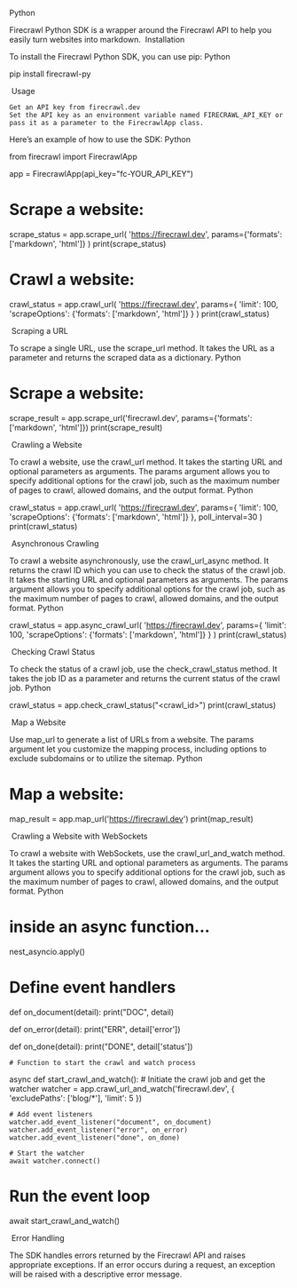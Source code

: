 Python

Firecrawl Python SDK is a wrapper around the Firecrawl API to help you easily turn websites into markdown.
​
Installation

To install the Firecrawl Python SDK, you can use pip:
Python

pip install firecrawl-py

​
Usage

    Get an API key from firecrawl.dev
    Set the API key as an environment variable named FIRECRAWL_API_KEY or pass it as a parameter to the FirecrawlApp class.

Here’s an example of how to use the SDK:
Python

from firecrawl import FirecrawlApp

app = FirecrawlApp(api_key="fc-YOUR_API_KEY")

# Scrape a website:
scrape_status = app.scrape_url(
  'https://firecrawl.dev', 
  params={'formats': ['markdown', 'html']}
)
print(scrape_status)

# Crawl a website:
crawl_status = app.crawl_url(
  'https://firecrawl.dev', 
  params={
    'limit': 100, 
    'scrapeOptions': {'formats': ['markdown', 'html']}
  }
)
print(crawl_status)

​
Scraping a URL

To scrape a single URL, use the scrape_url method. It takes the URL as a parameter and returns the scraped data as a dictionary.
Python

# Scrape a website:
scrape_result = app.scrape_url('firecrawl.dev', params={'formats': ['markdown', 'html']})
print(scrape_result)

​
Crawling a Website

To crawl a website, use the crawl_url method. It takes the starting URL and optional parameters as arguments. The params argument allows you to specify additional options for the crawl job, such as the maximum number of pages to crawl, allowed domains, and the output format.
Python

crawl_status = app.crawl_url(
  'https://firecrawl.dev', 
  params={
    'limit': 100, 
    'scrapeOptions': {'formats': ['markdown', 'html']}
  }, 
  poll_interval=30
)
print(crawl_status)

​
Asynchronous Crawling

To crawl a website asynchronously, use the crawl_url_async method. It returns the crawl ID which you can use to check the status of the crawl job. It takes the starting URL and optional parameters as arguments. The params argument allows you to specify additional options for the crawl job, such as the maximum number of pages to crawl, allowed domains, and the output format.
Python

crawl_status = app.async_crawl_url(
  'https://firecrawl.dev', 
  params={
    'limit': 100, 
    'scrapeOptions': {'formats': ['markdown', 'html']}
  }
)
print(crawl_status)

​
Checking Crawl Status

To check the status of a crawl job, use the check_crawl_status method. It takes the job ID as a parameter and returns the current status of the crawl job.
Python

crawl_status = app.check_crawl_status("<crawl_id>")
print(crawl_status)

​
Map a Website

Use map_url to generate a list of URLs from a website. The params argument let you customize the mapping process, including options to exclude subdomains or to utilize the sitemap.
Python

# Map a website:
map_result = app.map_url('https://firecrawl.dev')
print(map_result)

​
Crawling a Website with WebSockets

To crawl a website with WebSockets, use the crawl_url_and_watch method. It takes the starting URL and optional parameters as arguments. The params argument allows you to specify additional options for the crawl job, such as the maximum number of pages to crawl, allowed domains, and the output format.
Python

# inside an async function...
nest_asyncio.apply()

# Define event handlers
def on_document(detail):
    print("DOC", detail)

def on_error(detail):
    print("ERR", detail['error'])

def on_done(detail):
    print("DONE", detail['status'])

    # Function to start the crawl and watch process
async def start_crawl_and_watch():
    # Initiate the crawl job and get the watcher
    watcher = app.crawl_url_and_watch('firecrawl.dev', { 'excludePaths': ['blog/*'], 'limit': 5 })

    # Add event listeners
    watcher.add_event_listener("document", on_document)
    watcher.add_event_listener("error", on_error)
    watcher.add_event_listener("done", on_done)

    # Start the watcher
    await watcher.connect()

# Run the event loop
await start_crawl_and_watch()

​
Error Handling

The SDK handles errors returned by the Firecrawl API and raises appropriate exceptions. If an error occurs during a request, an exception will be raised with a descriptive error message.